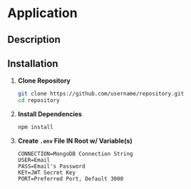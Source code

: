# Application

## Description


## Installation

1. **Clone Repository**
    ```sh
    git clone https://github.com/username/repository.git
    cd repository
    ```

2. **Install Dependencies**
    ```sh
    npm install
    ```

3. **Create `.env` File IN Root w/ Variable(s)**
    ```plaintext
    CONNECTION=MongoDB Connection String
    USER=Email
    PASS=Email's Password
    KEY=JWT Secret Key
    PORT=Preferred Port, Default 3000
    ```
